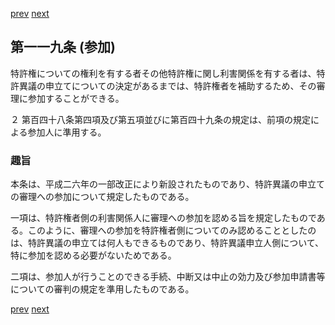 [prev](/specific/markdowns/特許法/170_Mp-Ch_5-At_118.md)
[next](/specific/markdowns/特許法/172_Mp-Ch_5-At_120.md)
## 第一一九条 (参加)
特許権についての権利を有する者その他特許権に関し利害関係を有する者は、特許異議の申立てについての決定があるまでは、特許権者を補助するため、その審理に参加することができる。

２ 第百四十八条第四項及び第五項並びに第百四十九条の規定は、前項の規定による参加人に準用する。


### 趣旨
本条は、平成二六年の一部改正により新設されたものであり、特許異議の申立ての審理への参加について規定したものである。

一項は、特許権者側の利害関係人に審理への参加を認める旨を規定したものである。このように、審理への参加を特許権者側についてのみ認めることとしたのは、特許異議の申立ては何人もできるものであり、特許異議申立人側について、特に参加を認める必要がないためである。

二項は、参加人が行うことのできる手続、中断又は中止の効力及び参加申請書等についての審判の規定を準用したものである。


[prev](/specific/markdowns/特許法/170_Mp-Ch_5-At_118.md)
[next](/specific/markdowns/特許法/172_Mp-Ch_5-At_120.md)